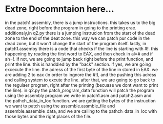 # Extre Docomntaion here...

in the patch1.assembly, there is a jump instructions. this takes us to the big dead zone, right before the program in going to the printing erae. 
additionaly,in q2.py there is a jumping instrucion from the start of the dead zone to the end of the deat zone. this way we can patch pur code in the dead zone, but it won't change the start of the program itself. 
lastly, in patch1.assemby there is a code that checks if the line is starting with #!. this happening by reading the first word to EAX, and then check in al=# and if ah=!. 
if not, we are going to jump back right before the print function, and print the line. this is handdled by the "back" section. 
if yes, we are going excecute the line. the adress of the first byte of the line in stored in EAX. we are adding 2 to eax (in order to ingnore the #!), and the pushing this adress and calling system to excute the line. after that, we are going to go back to the regulaer program, right after the printing (becuase we dont want to print the line). 
in q2.py the patch_program_data function will patch the program using the assembly program we write in patch1.asm and patch2.asm and the pathch_data_in_loc function.
we are getting the bytes of the instruction we want to patch using the assemble.assmble_file and assemble.assemble_data, and we are calling to the pathch_data_in_loc with those bytes and the right places of the file. 
